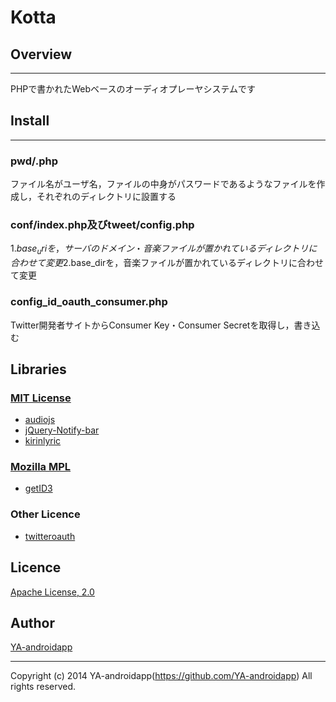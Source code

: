 Kotta
====

## Overview
---

PHPで書かれたWebベースのオーディオプレーヤシステムです

## Install
---

### pwd/<USERNAME>.php

ファイル名がユーザ名，ファイルの中身がパスワードであるようなファイルを作成し，それぞれのディレクトリに設置する

### conf/index.php及びtweet/config.php

1.$base_uriを，サーバのドメイン・音楽ファイルが置かれているディレクトリに合わせて変更
2.$base_dirを，音楽ファイルが置かれているディレクトリに合わせて変更

### config_id_oauth_consumer.php

Twitter開発者サイトからConsumer Key・Consumer Secretを取得し，書き込む

## Libraries

### [MIT License](http://www.opensource.org/licenses/mit-license.php)

* [audiojs](http://kolber.github.io/audiojs/)
* [jQuery-Notify-bar](http://www.whoop.ee/posts/2013-04-05-the-resurrection-of-jquery-notify-bar/)
* [kirinlyric](https://github.com/kirinsan-org/kirinlyric)

### [Mozilla MPL](http://www.mozilla.org/MPL/2.0/)

* [getID3](http://getid3.sourceforge.net/)

### Other Licence

* [twitteroauth](https://github.com/abraham/twitteroauth)

## Licence

[Apache License, 2.0](http://www.apache.org/licenses/LICENSE-2.0)

## Author

[YA-androidapp](https://github.com/YA-androidapp)

---

Copyright (c) 2014 YA-androidapp(https://github.com/YA-androidapp) All rights reserved.